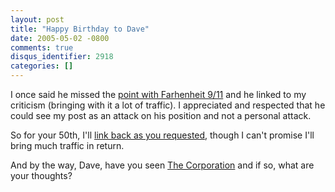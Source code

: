 ```yaml
---
layout: post
title: "Happy Birthday to Dave"
date: 2005-05-02 -0800
comments: true
disqus_identifier: 2918
categories: []
---
```

I once said he missed the [point with Farhenheit
9/11](http://haacked.com/archive/2004/06/30/711.aspx) and he linked to
my criticism (bringing with it a lot of traffic). I appreciated and
respected that he could see my post as an attack on his position and not
a personal attack.

So for your 50th, I'll [link back as you
requested](http://archive.scripting.com/2005/05/01#aBirthdayRequest),
though I can't promise I'll bring much traffic in return.

And by the way, Dave, have you seen [The
Corporation](http://haacked.com/archive/2005/04/29/2888.aspx) and if so,
what are your thoughts?

